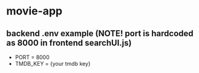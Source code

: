 # movie-app

## backend .env example (NOTE! port is hardcoded as 8000 in frontend searchUI.js)

- PORT = 8000
- TMDB_KEY = {your tmdb key}
